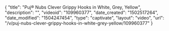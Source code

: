 {
    "title": "Puj&reg; Nubs Clever Grippy Hooks in White, Grey, Yellow",
    "description": "",
    "videoid": "109960377",
    "date_created": "1502517264",
    "date_modified": "1504247454",
    "type": "captivate",
    "layout": "video",
    "url": "\/v\/puj-nubs-clever-grippy-hooks-in-white-grey-yellow\/109960377"
}